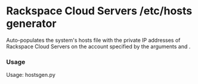 <h1>Rackspace Cloud Servers /etc/hosts generator</h1>
<p>Auto-populates the system's hosts file with the private IP addresses of Rackspace Cloud Servers on the account specified by the arguments <user> and <apikey>.</p>

<h3>Usage</h3>
	Usage: hostsgen.py <user> <apikey>
